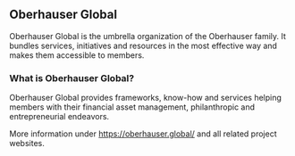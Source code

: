 ## Oberhauser Global

Oberhauser Global is the umbrella organization of the 
Oberhauser family. It bundles services, initiatives 
and resources in the most effective way and makes 
them accessible to members.

### What is Oberhauser Global?

Oberhauser Global provides frameworks, know-how and 
services helping members with their financial asset 
management, philanthropic and entrepreneurial endeavors.

More information under https://oberhauser.global/ and
all related project websites.
